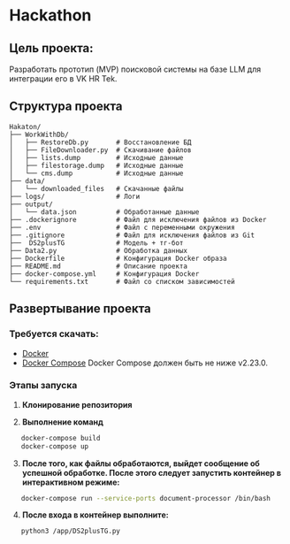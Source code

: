 
# Hackathon

## Цель проекта:
Разработать прототип (MVP) поисковой системы на базе LLM  для интеграции 
его в VK HR Tek.  

## Структура проекта

```text
Hakaton/
├── WorkWithDb/
│   ├── RestoreDb.py       # Восстановление БД
│   ├── FileDownloader.py  # Скачивание файлов 
│   ├── lists.dump         # Исходные данные
│   ├── filestorage.dump   # Исходные данные
│   └── cms.dump           # Исходные данные
├── data/                  
│   └── downloaded_files   # Скачанные файлы
├── logs/                  # Логи
├── output/ 
│   └── data.json          # Обработанные данные
├── .dockerignore          # Файл для исключения файлов из Docker
├── .env                   # Файл с переменными окружения
├── .gitignore             # Файл для исключения файлов из Git
├──  DS2plusTG             # Модель + тг-бот
├── Data2.py               # Обработка данных
├── Dockerfile             # Конфигурация Docker образа
├── README.md              # Описание проекта
├── docker-compose.yml     # Конфигурация Docker
└── requirements.txt       # Файл со списком зависимостей
```
## Развертывание проекта

### Требуется скачать:

- [Docker](https://www.docker.com/)
- [Docker Compose](https://wiki.crowncloud.net/?How_to_Install_and_use_Docker_Compose_on_Ubuntu_24_04)
  Docker Compose должен быть не ниже v2.23.0.


### Этапы запуска

1.  **Клонирование репозитория**

2. **Выполнение команд**
 ```bash
    docker-compose build
    docker-compose up

 ```
3. **После того, как файлы обработаются, выйдет сообщение об успешной обработке. После этого следует запустить контейнер в интерактивном режиме:**
 ```bash
    docker-compose run --service-ports document-processor /bin/bash
 ```
4. **После входа в контейнер выполните:**
 ```bash
    python3 /app/DS2plusTG.py
 ```


